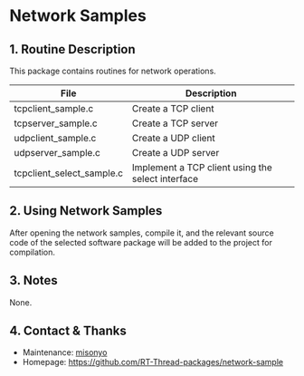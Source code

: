 # Network Samples

## 1. Routine Description

This package contains routines for network operations.

| File                | Description                            |
| ------------------- | -------------------------------------- |
| tcpclient_sample.c  | Create a TCP client                     |
| tcpserver_sample.c  | Create a TCP server                     |
| udpclient_sample.c  | Create a UDP client                     |
| udpserver_sample.c  | Create a UDP server                     |
| tcpclient_select_sample.c | Implement a TCP client using the select interface |

## 2. Using Network Samples

After opening the network samples, compile it, and the relevant source code of the selected software package will be added to the project for compilation.

## 3. Notes

None.

## 4. Contact & Thanks

* Maintenance: [misonyo](https://github.com/misonyo)
* Homepage: https://github.com/RT-Thread-packages/network-sample
